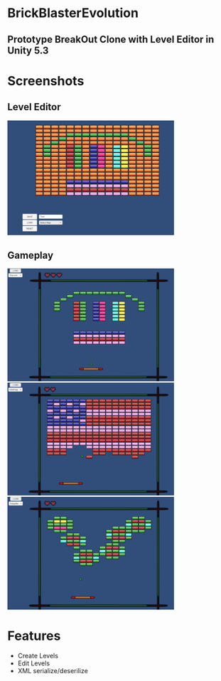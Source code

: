 # BrickBlasterEvolution
## Prototype BreakOut Clone with Level Editor in Unity 5.3


# Screenshots
## Level Editor

<img src="Assets\Screenshots\editor_test.jpg" width="375">

## Gameplay

<img src="Assets\Screenshots\brickBlasterEvo_test.jpg" width="375">
<img src="Assets\Screenshots\brickBlasterEvo_1.jpg" width="375">
<img src="Assets\Screenshots\brickBlasterEvo_2.jpg" width="375">

# Features

  - Create Levels
  - Edit Levels
  - XML serialize/deserilize
